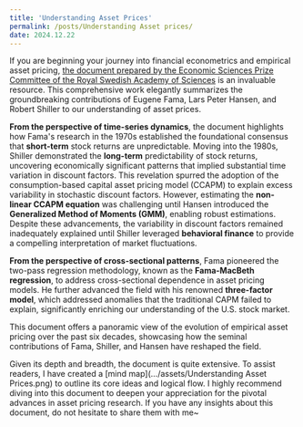```yaml
---
title: 'Understanding Asset Prices'
permalink: /posts/Understanding Asset prices/
date: 2024.12.22
---
```


If you are beginning your journey into financial econometrics and empirical asset pricing, [the document prepared by the Economic Sciences Prize Committee of the Royal Swedish Academy of Sciences](https://www.nobelprize.org/uploads/2013/10/advanced-economicsciences2013.pdf) is an invaluable resource. This comprehensive work elegantly summarizes the groundbreaking contributions of Eugene Fama, Lars Peter Hansen, and Robert Shiller to our understanding of asset prices.

**From the perspective of time-series dynamics**, the document highlights how Fama's research in the 1970s established the foundational consensus that **short-term** stock returns are unpredictable. Moving into the 1980s, Shiller demonstrated the **long-term** predictability of stock returns, uncovering economically significant patterns that implied substantial time variation in discount factors. This revelation spurred the adoption of the consumption-based capital asset pricing model (CCAPM) to explain excess variability in stochastic discount factors. However, estimating the **non-linear CCAPM equation** was challenging until Hansen introduced the **Generalized Method of Moments (GMM)**, enabling robust estimations. Despite these advancements, the variability in discount factors remained inadequately explained until Shiller leveraged **behavioral finance** to provide a compelling interpretation of market fluctuations.

**From the perspective of cross-sectional patterns**, Fama pioneered the two-pass regression methodology, known as the **Fama-MacBeth regression**, to address cross-sectional dependence in asset pricing models. He further advanced the field with his renowned **three-factor model**, which addressed anomalies that the traditional CAPM failed to explain, significantly enriching our understanding of the U.S. stock market.

This document offers a panoramic view of the evolution of empirical asset pricing over the past six decades, showcasing how the seminal contributions of Fama, Shiller, and Hansen have reshaped the field.

Given its depth and breadth, the document is quite extensive. To assist readers, I have created a [mind map](.../assets/Understanding Asset Prices.png) to outline its core ideas and logical flow. I highly recommend diving into this document to deepen your appreciation for the pivotal advances in asset pricing research. If you have any insights about this document, do not hesitate to share them with me~
